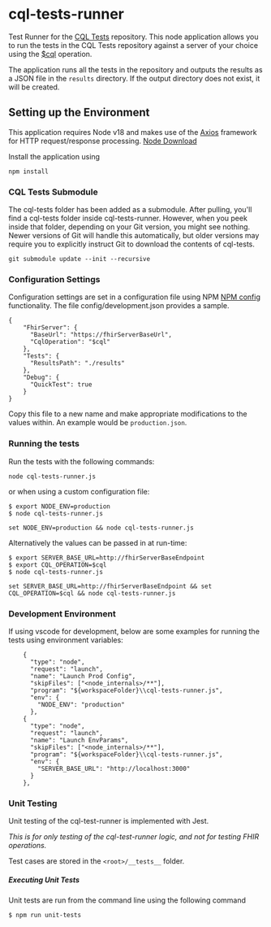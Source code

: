# cql-tests-runner

Test Runner for the [CQL Tests](https://github.com/cqframework/cql-tests) repository. This node application allows you to run the tests in the CQL Tests repository against a server of your choice using the [$cql](https://hl7.org/fhir/uv/cql/1.0.0-snapshot/OperationDefinition-cql-cql.html) operation.

The application runs all the tests in the repository and outputs the results as a JSON file in the `results` directory. If the output directory does not exist, it will be created.

## Setting up the Environment

This application requires Node v18 and makes use of the [Axios](https://axios-http.com/docs/intro) framework for HTTP request/response processing. [Node Download](https://nodejs.org/en/download)

Install the application using

```
npm install
```

### CQL Tests Submodule

The cql-tests folder has been added as a submodule. After pulling, you'll find a cql-tests folder inside cql-tests-runner. However, when you peek inside that folder, depending on your Git version, you might see nothing. Newer versions of Git will handle this automatically, but older versions may require you to explicitly instruct Git to download the contents of cql-tests.

```
git submodule update --init --recursive
```

### Configuration Settings

Configuration settings are set in a configuration file using NPM [NPM config](https://www.npmjs.com/package/config) functionality. The file config/development.json provides a sample.

```
{
    "FhirServer": {
      "BaseUrl": "https://fhirServerBaseUrl",
      "CqlOperation": "$cql"
    },
    "Tests": {
      "ResultsPath": "./results"
    },
    "Debug": {
      "QuickTest": true
    }
}
```

Copy this file to a new name and make appropriate modifications to the values within. An example would be `production.json`.

### Running the tests

Run the tests with the following commands:

```
node cql-tests-runner.js
```

or when using a custom configuration file:

```
$ export NODE_ENV=production
$ node cql-tests-runner.js
```

```
set NODE_ENV=production && node cql-tests-runner.js
```

Alternatively the values can be passed in at run-time:

```
$ export SERVER_BASE_URL=http://fhirServerBaseEndpoint
$ export CQL_OPERATION=$cql
$ node cql-tests-runner.js
```

```
set SERVER_BASE_URL=http://fhirServerBaseEndpoint && set CQL_OPERATION=$cql && node cql-tests-runner.js
```

### Development Environment

If using vscode for development, below are some examples for running the tests using environment variables:

```
    {
      "type": "node",
      "request": "launch",
      "name": "Launch Prod Config",
      "skipFiles": ["<node_internals>/**"],
      "program": "${workspaceFolder}\\cql-tests-runner.js",
      "env": {
        "NODE_ENV": "production"
      },
    {
      "type": "node",
      "request": "launch",
      "name": "Launch EnvParams",
      "skipFiles": ["<node_internals>/**"],
      "program": "${workspaceFolder}\\cql-tests-runner.js",
      "env": {
        "SERVER_BASE_URL": "http://localhost:3000"
      }
    },
```

### Unit Testing

Unit testing of the cql-test-runner is implemented with Jest.

_This is for only testing of the cql-test-runner logic, and not for testing FHIR operations._

Test cases are stored in the `<root>/__tests__` folder.

##### Executing Unit Tests

Unit tests are run from the command line using the following command

```
$ npm run unit-tests
```
